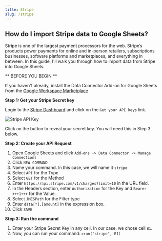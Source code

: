 ```yaml
---
title: Stripe
slug: /stripe
---
```


## How do I import Stripe data to Google Sheets?

Stripe is one of the largest payment processors for the web. Stripe’s products power payments for online and in-person retailers, subscriptions businesses, software platforms and marketplaces, and everything in between. In this guide, I'll walk you through how to import data from Stripe into Google Sheets.

** BEFORE YOU BEGIN **

If you haven't already, install the Data Connector Add-on for Google Sheets from the [Google Workspace Marketplace](https://workspace.google.com/marketplace/app/appname/529655450076)

**Step 1: Get your Stripe Secret key**

Login to the [Stripe Dashboard](https://dashboard.stripe.com/dashboard) and click on the `Get your API keys` link. 

![Stripe API Key](/img/stripe/stripe1.png)

Click on the button to reveal your secret key. You will need this in Step 3 below.

**Step 2: Create your API Request**

1. Open Google Sheets and click `Add-ons -> Data Connector -> Manage Connections`
2. Click `NEW COMMAND`
3. Name your command. In this case, we will name it `stripe`
4. Select `API` for the Type
5. Select `GET` for the Method
6. Enter `https://api.stripe.com/v1/charges?limit=10` in the URL field.
7. In the Headers section, enter `Authorization` for the Key and `Bearer +++1+++` for the Value.
8. Select `JMESPath` for the Filter type
9. Enter `data[*].[amount]` in the expression box.
10. Click `SAVE`

**Step 3: Run the command**

1. Enter your Stripe Secret Key in any cell. In our case, we chose cell `B1`.
2. Now, you can run your command: `=run("stripe", B1)`